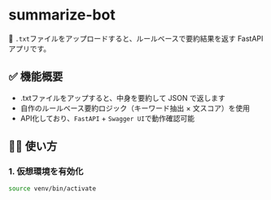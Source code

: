 # summarize-bot

📄 `.txt`ファイルをアップロードすると、ルールベースで要約結果を返す FastAPI アプリです。

## ✅ 機能概要

- .txtファイルをアップすると、中身を要約して JSON で返します
- 自作のルールベース要約ロジック（キーワード抽出 × 文スコア）を使用
- API化しており、`FastAPI` + `Swagger UI`で動作確認可能

## 🏃‍♂️ 使い方

### 1. 仮想環境を有効化

```bash
source venv/bin/activate